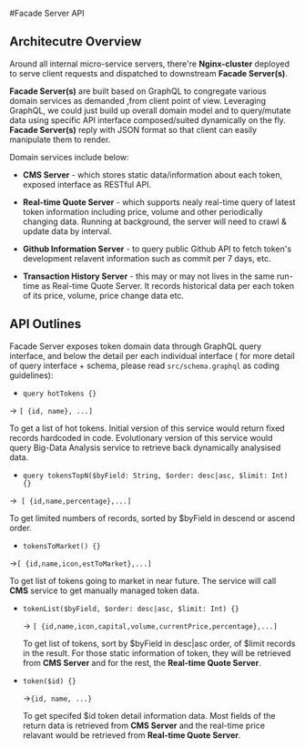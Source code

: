 #Facade Server API

## Architecutre Overview
Around all internal micro-service servers, there're **Nginx-cluster** deployed to serve client requests and dispatched to downstream **Facade Server(s)**.

**Facade Server(s)** are built based on GraphQL to congregate various domain services as demanded ,from client point of view. Leveraging GraphQL, we could just build up overall domain model and to query/mutate data using specific API interface composed/suited dynamically on the fly. **Facade Server(s)** reply with JSON format so that client can easily manipulate them to render.

Domain services include below:

* **CMS Server** - which stores static data/information about each token, exposed interface as RESTful API.

* **Real-time Quote Server** - which supports nealy real-time query of latest token information including price, volume and other periodically changing data. Running at background, the server will need to crawl & update data by interval.

* **Github Information Server** - to query public Github API to fetch token's development relavent information such as commit per 7 days, etc.

* **Transaction History Server** - this may or may not lives in the same run-time as Real-time Quote Server. It records historical data per each token of its price, volume, price change data etc.

## API Outlines

Facade Server exposes token domain data through GraphQL query interface, and below the detail per each individual interface ( for more detail of query interface + schema, please read `src/schema.graphql` as coding guidelines):

* `query hotTokens {} `
 
 -> `[ {id, name}, ...] `

 To get a list of hot tokens. Initial version of this service would return fixed records hardcoded in code. Evolutionary version of this service would query Big-Data Analysis service to retrieve back dynamically analysised data.

* `query tokensTopN($byField: String, $order: desc|asc, $limit: Int) {} `

 ->` [ {id,name,percentage},...]` 

  To get limited numbers of records, sorted by $byField in descend or ascend order. 

* `tokensToMarket() {}`

 ->`[ {id,name,icon,estToMarket},...]`

  To get list of tokens going to market in near future. The service will call **CMS** service to get manually managed token data.
   
* `tokenList($byField, $order: desc|asc, $limit: Int) {}`

  -> `[ {id,name,icon,capital,volume,currentPrice,percentage},...]`

  To get list of tokens, sort by $byField in desc|asc order, of $limit records in the result. For those static information of token, they will be retrieved from **CMS Server** and for the rest, the **Real-time Quote Server**.

* `token($id) {}`

  ->`{id, name, ...}`

  To get specifed $id token detail information data. Most fields of the return data is retrieved from **CMS Server** and the real-time price relavant would be retrieved from **Real-time Quote Server**.